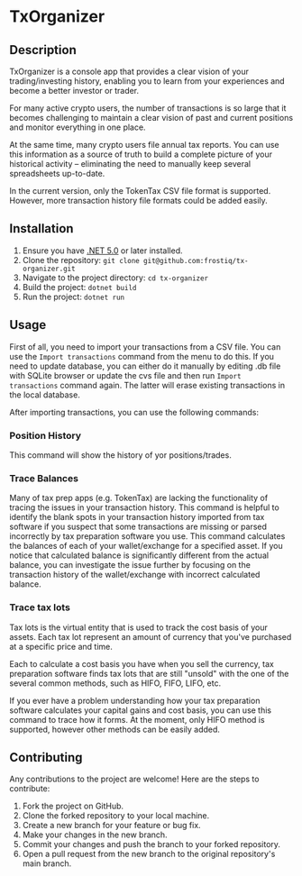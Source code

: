 # TxOrganizer

## Description

TxOrganizer is a console app that provides a clear vision of your trading/investing history, enabling you to learn from your experiences and become a better investor or trader.

For many active crypto users, the number of transactions is so large that it becomes challenging to maintain a clear vision of past and current positions and monitor everything in one place.

At the same time, many crypto users file annual tax reports. You can use this information as a source of truth to build a complete picture of your historical activity – eliminating the need to manually keep several spreadsheets up-to-date.

In the current version, only the TokenTax CSV file format is supported. However, more transaction history file formats could be added easily.

## Installation

1. Ensure you have [.NET 5.0](https://dotnet.microsoft.com/download) or later installed.
2. Clone the repository: `git clone git@github.com:frostiq/tx-organizer.git`
3. Navigate to the project directory: `cd tx-organizer`
4. Build the project: `dotnet build`
5. Run the project: `dotnet run`

## Usage
First of all, you need to import your transactions from a CSV file. You can use the `Import transactions` command from the menu to do this.
If you need to update database, you can either do it manually by editing .db file with SQLite browser or update the cvs file and then run `Import transactions` command again.
The latter will erase existing transactions in the local database.

After importing transactions, you can use the following commands:
### Position History
This command will show the history of yor positions/trades.

### Trace Balances
Many of tax prep apps (e.g. TokenTax) are lacking the functionality of tracing the issues in your transaction history.
This command is helpful to identify the blank spots in your transaction history imported from tax software if you suspect that
some transactions are missing or parsed incorrectly by tax preparation software you use.
This command calculates the balances of each of your wallet/exchange for a specified asset.
If you notice that calculated balance is significantly different from the actual balance,
you can investigate the issue further by focusing on the transaction history of the wallet/exchange with incorrect calculated balance.

### Trace tax lots
Tax lots is the virtual entity that is used to track the cost basis of your assets.
Each tax lot represent an amount of currency that you've purchased at a specific price and time.

Each to calculate a cost basis you have when you sell the currency, tax preparation software finds tax lots that are still "unsold"
with the one of the several common methods, such as HIFO, FIFO, LIFO, etc.

If you ever have a problem understanding how your tax preparation software calculates your capital gains and cost basis,
you can use this command to trace how it forms. At the moment, only HIFO method is supported, however other methods can be easily added.

## Contributing
Any contributions to the project are welcome! Here are the steps to contribute:
1. Fork the project on GitHub.
2. Clone the forked repository to your local machine.
3. Create a new branch for your feature or bug fix.
4. Make your changes in the new branch.
5. Commit your changes and push the branch to your forked repository.
6. Open a pull request from the new branch to the original repository's main branch.